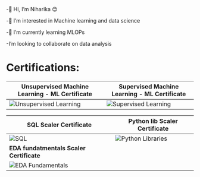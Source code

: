 
-👋 Hi, I’m Niharika 😊

-👀 I’m interested in Machine learning and data science

-🌱 I’m currently learning MLOPs

-I’m looking to collaborate on data analysis



# Certifications:

|     **Unsupervised Machine Learning - ML Certificate**             |        **Supervised Machine Learning - ML Certificate**        |
|-----------------------------------------------------------------|-----------------------------------------------------------------|
|   ![Unsupervised Learning](https://github.com/Nchadha12/Nchadha12/assets/168663644/34cbddb7-667c-432a-80a1-54dcfb875153)   |    ![Supervised Learning](https://github.com/Nchadha12/Nchadha12/assets/168663644/4c7426cd-008a-4cb8-a8da-f459929e6c7c)   |

|     **SQL Scaler Certificate**                              |                      **Python lib Scaler Certificate**                  |  
|-------------------------------------------------------------------|-----------------------------------------------------------------|
|   ![SQL](https://github.com/Nchadha12/Nchadha12/assets/168663644/8fb3a581-3a3e-4f84-8116-1dc9908c3cb9)   |   ![Python Libraries](https://github.com/Nchadha12/Nchadha12/assets/168663644/ceaf3e96-b0d7-40d4-94cc-f3dec0ce00d5)   |
|   **EDA fundatmentals Scaler Certificate**   |
|   ![EDA Fundamentals](https://github.com/Nchadha12/Nchadha12/assets/168663644/ff1ef7d4-ef77-4c86-bd52-a0e41018b374)   |
